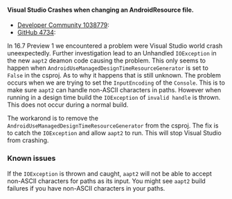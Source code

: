#### Visual Studio Crashes when changing an AndroidResource file.

- [Developer Community 1038779](https://developercommunity.visualstudio.com/content/problem/1038779/visual-studio-crash-down.html):
- [GitHub 4734](https://github.com/xamarin/xamarin-android/issues/4734):

In 16.7 Preview 1 we encountered a problem were Visual Studio world
crash uneexpectedly. Further investigation lead to an Unhandled `IOException`
in the new `aapt2` deamon code causing the problem. This only seems to
happen when `AndroidUseManagedDesignTimeResourceGenerator` is set to
`False` in the csproj. As to why it happens that is still unknown. The
problem occurs when we are trying to set the `InputEncoding` of the `Console`.
This is to make sure `aapt2` can handle non-ASCII characters in paths. However
when running in a design time build the `IOException` of `invalid handle` is thrown.
This does not occur during a normal build.

The workarond is to remove the `AndroidUseManagedDesignTimeResourceGenerator` from
the csproj. The fix is to catch the `IOException` and allow `aapt2` to run. This will
stop Visual Studio from crashing.

### Known issues

  If the `IOException` is thrown and caught, `aapt2` will not be able to accept non-ASCII
  characters for paths as its input. You might see `aapt2` build failures if you have
  non-ASCII characters in your paths.